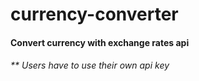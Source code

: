 # currency-converter
#### Convert currency with exchange rates api
###### ** Users have to use their own api key
